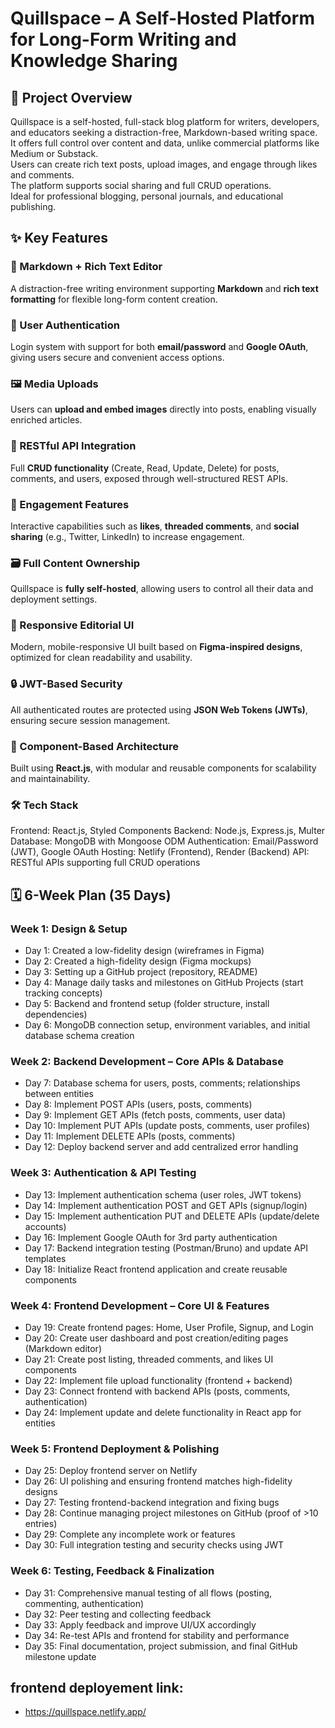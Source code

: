 # Quillspace – A Self-Hosted Platform for Long-Form Writing and Knowledge Sharing

## 📌 Project Overview
Quillspace is a self-hosted, full-stack blog platform for writers, developers, and educators seeking a distraction-free, Markdown-based writing space.  
It offers full control over content and data, unlike commercial platforms like Medium or Substack.  
Users can create rich text posts, upload images, and engage through likes and comments.  
The platform supports social sharing and full CRUD operations.  
Ideal for professional blogging, personal journals, and educational publishing.


## ✨ Key Features

### 📝 Markdown + Rich Text Editor  
A distraction-free writing environment supporting **Markdown** and **rich text formatting** for flexible long-form content creation.

### 🔐 User Authentication  
Login system with support for both **email/password** and **Google OAuth**, giving users secure and convenient access options.

### 🖼️ Media Uploads  
Users can **upload and embed images** directly into posts, enabling visually enriched articles.

### 🔁 RESTful API Integration  
Full **CRUD functionality** (Create, Read, Update, Delete) for posts, comments, and users, exposed through well-structured REST APIs.

### 💬 Engagement Features  
Interactive capabilities such as **likes**, **threaded comments**, and **social sharing** (e.g., Twitter, LinkedIn) to increase engagement.

### 🗃️ Full Content Ownership  
Quillspace is **fully self-hosted**, allowing users to control all their data and deployment settings.

### 📱 Responsive Editorial UI  
Modern, mobile-responsive UI built based on **Figma-inspired designs**, optimized for clean readability and usability.

### 🔒 JWT-Based Security  
All authenticated routes are protected using **JSON Web Tokens (JWTs)**, ensuring secure session management.

### 📂 Component-Based Architecture  
Built using **React.js**, with modular and reusable components for scalability and maintainability.


### 🛠️ Tech Stack

Frontend: React.js, Styled Components
Backend: Node.js, Express.js, Multer
Database: MongoDB with Mongoose ODM
Authentication: Email/Password (JWT), Google OAuth
Hosting: Netlify (Frontend), Render (Backend)
API: RESTful APIs supporting full CRUD operations 


## 🗓️ 6-Week Plan (35 Days)

### Week 1: Design & Setup  
- Day 1: Created a low-fidelity design (wireframes in Figma)  
- Day 2: Created a high-fidelity design (Figma mockups)  
- Day 3: Setting up a GitHub project (repository, README)  
- Day 4: Manage daily tasks and milestones on GitHub Projects (start tracking concepts)  
- Day 5: Backend and frontend setup (folder structure, install dependencies)  
- Day 6: MongoDB connection setup, environment variables, and initial database schema creation  

### Week 2: Backend Development – Core APIs & Database  
- Day 7: Database schema for users, posts, comments; relationships between entities  
- Day 8: Implement POST APIs (users, posts, comments)  
- Day 9: Implement GET APIs (fetch posts, comments, user data)  
- Day 10: Implement PUT APIs (update posts, comments, user profiles)  
- Day 11: Implement DELETE APIs (posts, comments)  
- Day 12: Deploy backend server and add centralized error handling  

### Week 3: Authentication & API Testing  
- Day 13: Implement authentication schema (user roles, JWT tokens)  
- Day 14: Implement authentication POST and GET APIs (signup/login)  
- Day 15: Implement authentication PUT and DELETE APIs (update/delete accounts)  
- Day 16: Implement Google OAuth for 3rd party authentication  
- Day 17: Backend integration testing (Postman/Bruno) and update API templates  
- Day 18: Initialize React frontend application and create reusable components  

### Week 4: Frontend Development – Core UI & Features  
- Day 19: Create frontend pages: Home, User Profile, Signup, and Login  
- Day 20: Create user dashboard and post creation/editing pages (Markdown editor)  
- Day 21: Create post listing, threaded comments, and likes UI components  
- Day 22: Implement file upload functionality (frontend + backend)  
- Day 23: Connect frontend with backend APIs (posts, comments, authentication)  
- Day 24: Implement update and delete functionality in React app for entities  

### Week 5: Frontend Deployment & Polishing  
- Day 25: Deploy frontend server on Netlify  
- Day 26: UI polishing and ensuring frontend matches high-fidelity designs  
- Day 27: Testing frontend-backend integration and fixing bugs  
- Day 28: Continue managing project milestones on GitHub (proof of >10 entries)  
- Day 29: Complete any incomplete work or features  
- Day 30: Full integration testing and security checks using JWT  

### Week 6: Testing, Feedback & Finalization  
- Day 31: Comprehensive manual testing of all flows (posting, commenting, authentication)  
- Day 32: Peer testing and collecting feedback  
- Day 33: Apply feedback and improve UI/UX accordingly  
- Day 34: Re-test APIs and frontend for stability and performance  
- Day 35: Final documentation, project submission, and final GitHub milestone update

## frontend deployement link:
- https://quillspace.netlify.app/

